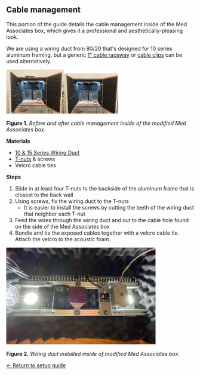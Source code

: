 ## Cable management

This portion of the guide details the cable management inside of the Med
Associates box, which gives it a professional and aesthetically-pleasing look.

We are using a wiring duct from 80/20 that's designed for 10 series aluminum
framing, but a generic [1" cable raceway](https://www.amazon.com/dp/B0BX69L3L2) or [cable clips](https://8020.net/finishingyourframe/cablewirepowermanagement/cabletubeclip.html) can be used alternatively.

<img src="../../images/cable-management.jpg" alt="Before and after cable
management inside modified Med Associates box" width=300px height=auto>

**Figure 1.** _Before and after cable management inside of the modified Med Associates box._

**Materials**
- [10 & 15 Series Wiring Duct](https://8020.net/2899.html)
- [T-nuts](https://8020.net/search/?q=t-nut) & screws
- Velcro cable ties

**Steps**
1. Slide in at least four T-nuts to the backside of the aluminum frame that is
   closest to the back wall
2. Using screws, fix the wiring duct to the T-nuts
    * It is easier to install the screws by cutting the teeth of the wiring duct that neighbor each T-nut
3. Feed the wires through the wiring duct and out to the cable hole found on the side
   of the Med Associates box
4. Bundle and tie the exposed cables together with a velcro cable tie. Attach the
   velcro to the acoustic foam.

<img src="../../images/wiring-duct.jpg" alt="Wiring duct installed inside of Med
Associates box" width=400px height=auto>

**Figure 2.** _Wiring duct installed inside of modified Med Associates box._

[← Return to setup guide](../readme.md#setup-guide)